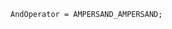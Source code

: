 <!-- This file is generated automatically by infrastructure scripts. Please don't edit by hand. -->

```{ .ebnf .slang-ebnf #AndOperator }
AndOperator = AMPERSAND_AMPERSAND;
```
